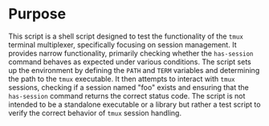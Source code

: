 # Purpose
This script is a shell script designed to test the functionality of the `tmux` terminal multiplexer, specifically focusing on session management. It provides narrow functionality, primarily checking whether the `has-session` command behaves as expected under various conditions. The script sets up the environment by defining the `PATH` and `TERM` variables and determining the path to the `tmux` executable. It then attempts to interact with `tmux` sessions, checking if a session named "foo" exists and ensuring that the `has-session` command returns the correct status code. The script is not intended to be a standalone executable or a library but rather a test script to verify the correct behavior of `tmux` session handling.
